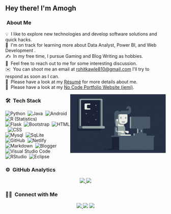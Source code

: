 <h2>Hey there! I'm Amogh</h2>

<!-- ## 👋 &nbsp;Hey there! I'm Aditya -->

###  &nbsp;About Me

💡 &nbsp;I like to explore new technologies and develop software solutions and quick hacks.\
🌱 &nbsp;I'm on track for learning more about Data Analyst, Power BI, and Web Development .\
✍️ &nbsp;In my free time, I pursue Gaming and Blog Writing as hobbies.\
💬 &nbsp;Feel free to reach out to me for some interesting discussion.\
✉️ &nbsp;You can shoot me an email at rohitkawle810@gmail.com I'll try to respond as soon as I can.\
📄 &nbsp;Please have a look at my [Résumé](https://amogh9594.github.io/amoghkawleportfolio/) for more details about me.\
📄 &nbsp;Please have a look at my [No Code Portfolio Website (jemi)](https://jemi.so/amogh-kawle). 

<img alt="Night Coding" src="https://raw.githubusercontent.com/AVS1508/AVS1508/master/assets/Night-Coding.gif" align="right"/>

### 🛠 &nbsp;Tech Stack

![Python](https://img.shields.io/badge/-Python-05122A?style=flat&logo=python)&nbsp;
![Java](https://img.shields.io/badge/-Java-05122A?style=flat&logo=Java&logoColor=FFA518)&nbsp;
![Android](https://img.shields.io/badge/Android-05122A?style=flat&logo=android&logoColor=green)
![R (Statistics)](https://img.shields.io/badge/-R-05122A?style=flat&logo=R&logoColor=276DC3)\
![Flask](https://img.shields.io/badge/-Flask-05122A?style=flat&logo=flask)&nbsp;
![Bootstrap](https://img.shields.io/badge/-Bootstrap-05122A?style=flat&logo=bootstrap&logoColor=563D7C)&nbsp;
![HTML](https://img.shields.io/badge/-HTML-05122A?style=flat&logo=HTML5)&nbsp;
![CSS](https://img.shields.io/badge/-CSS-05122A?style=flat&logo=CSS3&logoColor=1572B6)\
![Mysql](https://img.shields.io/badge/MySQL-05122A?style=flat&logo=mysql&logoColor=white)&nbsp;
![SqLite](https://img.shields.io/badge/SQLite-05122A?style=flat&logo=sqlite&logoColor=white)\
![GitHub](https://img.shields.io/badge/-GitHub-05122A?style=flat&logo=github)&nbsp;
![Netlify](https://img.shields.io/badge/-Netlify-05122A?style=flat&logo=Netlify)\
![Markdown](https://img.shields.io/badge/-Markdown-05122A?style=flat&logo=markdown)&nbsp;
![Blogger](https://img.shields.io/badge/-Blogger-05122A?style=flat&logo=Blogger)\
![Visual Studio Code](https://img.shields.io/badge/-Visual%20Studio%20Code-05122A?style=flat&logo=visual-studio-code&logoColor=007ACC)&nbsp;
![RStudio](https://img.shields.io/badge/-RStudio-05122A?style=flat&logo=rstudio)&nbsp;
![Eclipse](https://img.shields.io/badge/-Eclipse-05122A?style=flat&logo=eclipse-ide&logoColor=orange)


### ⚙️ &nbsp;GitHub Analytics

<p align="center">
<a href="https://github.com/amogh9594">
  <img height="180em" src="https://github-readme-stats-eight-theta.vercel.app/api?username=amogh9594&show_icons=true&theme=algolia&include_all_commits=true&count_private=true"/>
  <img height="180em" src="https://github-readme-stats-eight-theta.vercel.app/api/top-langs/?username=amogh9594&layout=compact&langs_count=8&theme=algolia"/>
</a>
</p>

### 🤝🏻 &nbsp;Connect with Me

<p align="center">
<a href="https://amogh9594.github.io/amoghkawleportfolio/"><img src="https://img.shields.io/badge/-amoghkawle.com-3423A6?style=flat&logo=Google-Chrome&logoColor=white"/</a>
<a href="https://www.linkedin.com/in/amogh-kawle/"><img src="https://img.shields.io/badge/-Amogh%20Thaksen%20Kawle-0077B5?style=flat&logo=Linkedin&logoColor=white"/></a>
<a href="mailto:rohitkawle810@gmail.com"><img src="https://img.shields.io/badge/-rohitkawle810@gmail.com-D14836?style=flat&logo=Gmail&logoColor=white"/></a>
</p>



<!---
amogh9594/amogh9594 is a ✨ special ✨ repository because its `README.md` (this file) appears on your GitHub profile.
You can click the Preview link to take a look at your changes.
--->
